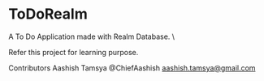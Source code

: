 # ToDoRealm
A To Do Application made with Realm Database. \

Refer this project for learning purpose.

Contributors 
Aashish Tamsya
@ChiefAashish
aashish.tamsya@gmail.com

